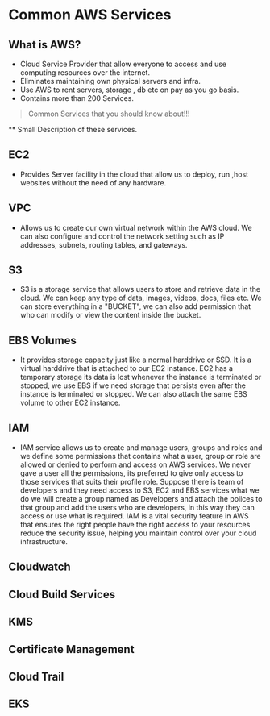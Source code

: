 # Common AWS Services

## What is AWS?

- Cloud Service Provider that allow everyone to access and use computing resources over the internet.
- Eliminates maintaining own physical servers and infra.
- Use AWS to rent servers, storage , db etc on pay as you go basis.
- Contains more than 200 Services.

> Common Services that you should know about!!!

\*\* Small Description of these services.

## EC2

- Provides Server facility in the cloud that allow us to deploy, run ,host websites without the need of any hardware.

## VPC

- Allows us to create our own virtual network within the AWS cloud. We can also configure and control the network setting such as IP addresses, subnets, routing tables, and gateways.

## S3

- S3 is a storage service that allows users to store and retrieve data in the cloud. We can keep any type of data, images, videos, docs, files etc. We can store everything in a "BUCKET", we can also add permission that who can modify or view the content inside the bucket.

## EBS Volumes

- It provides storage capacity just like a normal harddrive or SSD. It is a virtual harddrive that is attached to our EC2 instance. EC2 has a temporary storage its data is lost whenever the instance is terminated or stopped, we use EBS if we need storage that persists even after the instance is terminated or stopped. We can also attach the same EBS volume to other EC2 instance.

## IAM

- IAM service allows us to create and manage users, groups and roles and we define some permissions that contains what a user, group or role are allowed or denied to perform and access on AWS services. We never gave a user all the permissions, its preferred to give only access to those services that suits their profile role. Suppose there is team of developers and they need access to S3, EC2 and EBS services what we do we will create a group named as Developers and attach the polices to that group and add the users who are developers, in this way they can access or use what is required. IAM is a vital security feature in AWS that ensures the right people have the right access to your resources reduce the security issue, helping you maintain control over your cloud infrastructure.

## Cloudwatch

## Cloud Build Services

## KMS

## Certificate Management

## Cloud Trail

## EKS
